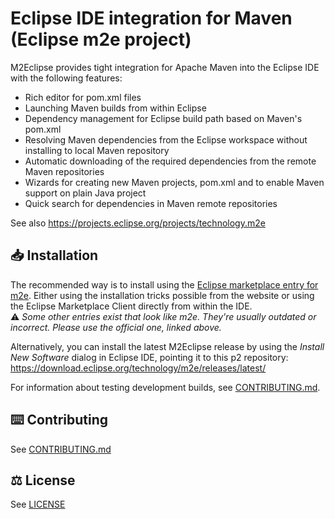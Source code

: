 # Eclipse IDE integration for Maven (Eclipse m2e project)

M2Eclipse provides tight integration for Apache Maven into the Eclipse IDE with the following features:
* Rich editor for pom.xml files
* Launching Maven builds from within Eclipse
* Dependency management for Eclipse build path based on Maven's pom.xml
* Resolving Maven dependencies from the Eclipse workspace without installing to local Maven repository
* Automatic downloading of the required dependencies from the remote Maven repositories
* Wizards for creating new Maven projects, pom.xml and to enable Maven support on plain Java project
* Quick search for dependencies in Maven remote repositories

See also https://projects.eclipse.org/projects/technology.m2e

## 📥 Installation

The recommended way is to install using the [Eclipse marketplace entry for m2e](https://marketplace.eclipse.org/content/eclipse-m2e-maven-support-eclipse-ide). Either using the installation tricks possible from the website or using the Eclipse Marketplace Client directly from within the IDE.  
⚠️ _Some other entries exist that look like m2e. They're usually outdated or incorrect. Please use the official one, linked above._

Alternatively, you can install the latest M2Eclipse release by using the _Install New Software_ dialog in Eclipse IDE, pointing it to this p2 repository: https://download.eclipse.org/technology/m2e/releases/latest/

For information about testing development builds, see [CONTRIBUTING.md](CONTRIBUTING.md).

## ⌨️ Contributing

See [CONTRIBUTING.md](CONTRIBUTING.md)

## ⚖️ License

See [LICENSE](LICENSE)
